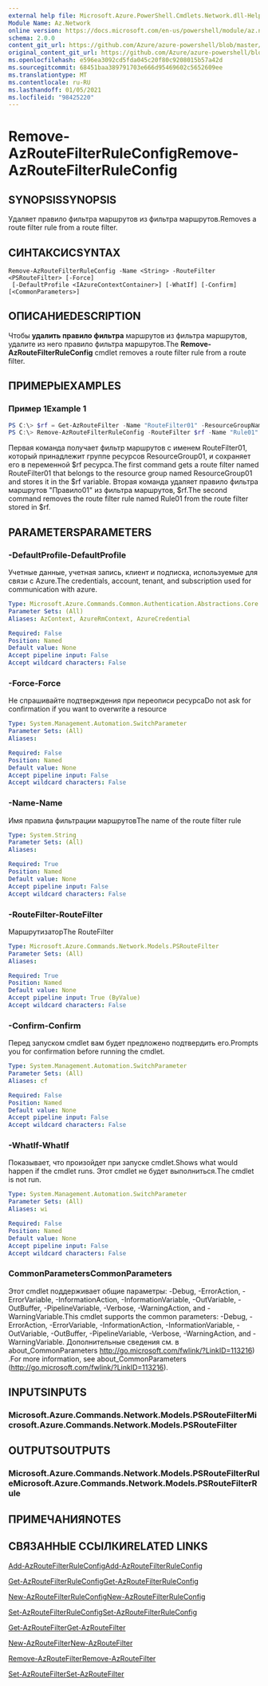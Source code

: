 ```yaml
---
external help file: Microsoft.Azure.PowerShell.Cmdlets.Network.dll-Help.xml
Module Name: Az.Network
online version: https://docs.microsoft.com/en-us/powershell/module/az.network/remove-azroutefilterruleconfig
schema: 2.0.0
content_git_url: https://github.com/Azure/azure-powershell/blob/master/src/Network/Network/help/Remove-AzRouteFilterRuleConfig.md
original_content_git_url: https://github.com/Azure/azure-powershell/blob/master/src/Network/Network/help/Remove-AzRouteFilterRuleConfig.md
ms.openlocfilehash: e596ea3092cd5fda045c20f80c9208015b57a42d
ms.sourcegitcommit: 68451baa389791703e666d95469602c5652609ee
ms.translationtype: MT
ms.contentlocale: ru-RU
ms.lasthandoff: 01/05/2021
ms.locfileid: "98425220"
---
```

# <span data-ttu-id="a71e4-101">Remove-AzRouteFilterRuleConfig</span><span class="sxs-lookup"><span data-stu-id="a71e4-101">Remove-AzRouteFilterRuleConfig</span></span>

## <span data-ttu-id="a71e4-102">SYNOPSIS</span><span class="sxs-lookup"><span data-stu-id="a71e4-102">SYNOPSIS</span></span>
<span data-ttu-id="a71e4-103">Удаляет правило фильтра маршрутов из фильтра маршрутов.</span><span class="sxs-lookup"><span data-stu-id="a71e4-103">Removes a route filter rule from a route filter.</span></span>

## <span data-ttu-id="a71e4-104">СИНТАКСИС</span><span class="sxs-lookup"><span data-stu-id="a71e4-104">SYNTAX</span></span>

```
Remove-AzRouteFilterRuleConfig -Name <String> -RouteFilter <PSRouteFilter> [-Force]
 [-DefaultProfile <IAzureContextContainer>] [-WhatIf] [-Confirm] [<CommonParameters>]
```

## <span data-ttu-id="a71e4-105">ОПИСАНИЕ</span><span class="sxs-lookup"><span data-stu-id="a71e4-105">DESCRIPTION</span></span>
<span data-ttu-id="a71e4-106">Чтобы **удалить правило фильтра** маршрутов из фильтра маршрутов, удалите из него правило фильтра маршрутов.</span><span class="sxs-lookup"><span data-stu-id="a71e4-106">The **Remove-AzRouteFilterRuleConfig** cmdlet removes a route filter rule from a route filter.</span></span>

## <span data-ttu-id="a71e4-107">ПРИМЕРЫ</span><span class="sxs-lookup"><span data-stu-id="a71e4-107">EXAMPLES</span></span>

### <span data-ttu-id="a71e4-108">Пример 1</span><span class="sxs-lookup"><span data-stu-id="a71e4-108">Example 1</span></span>
```powershell
PS C:\> $rf = Get-AzRouteFilter -Name "RouteFilter01" -ResourceGroupName "ResourceGroup01"
PS C:\> Remove-AzRouteFilterRuleConfig -RouteFilter $rf -Name "Rule01"
```

<span data-ttu-id="a71e4-109">Первая команда получает фильтр маршрутов с именем RouteFilter01, который принадлежит группе ресурсов ResourceGroup01, и сохраняет его в переменной $rf ресурса.</span><span class="sxs-lookup"><span data-stu-id="a71e4-109">The first command gets a route filter named RouteFilter01 that belongs to the resource group named ResourceGroup01 and stores it in the $rf variable.</span></span>
<span data-ttu-id="a71e4-110">Вторая команда удаляет правило фильтра маршрутов "Правило01" из фильтра маршрутов, $rf.</span><span class="sxs-lookup"><span data-stu-id="a71e4-110">The second command removes the route filter rule named Rule01 from the route filter stored in $rf.</span></span>

## <span data-ttu-id="a71e4-111">PARAMETERS</span><span class="sxs-lookup"><span data-stu-id="a71e4-111">PARAMETERS</span></span>

### <span data-ttu-id="a71e4-112">-DefaultProfile</span><span class="sxs-lookup"><span data-stu-id="a71e4-112">-DefaultProfile</span></span>
<span data-ttu-id="a71e4-113">Учетные данные, учетная запись, клиент и подписка, используемые для связи с Azure.</span><span class="sxs-lookup"><span data-stu-id="a71e4-113">The credentials, account, tenant, and subscription used for communication with azure.</span></span>

```yaml
Type: Microsoft.Azure.Commands.Common.Authentication.Abstractions.Core.IAzureContextContainer
Parameter Sets: (All)
Aliases: AzContext, AzureRmContext, AzureCredential

Required: False
Position: Named
Default value: None
Accept pipeline input: False
Accept wildcard characters: False
```

### <span data-ttu-id="a71e4-114">-Force</span><span class="sxs-lookup"><span data-stu-id="a71e4-114">-Force</span></span>
<span data-ttu-id="a71e4-115">Не спрашивайте подтверждения при переописи ресурса</span><span class="sxs-lookup"><span data-stu-id="a71e4-115">Do not ask for confirmation if you want to overwrite a resource</span></span>

```yaml
Type: System.Management.Automation.SwitchParameter
Parameter Sets: (All)
Aliases:

Required: False
Position: Named
Default value: None
Accept pipeline input: False
Accept wildcard characters: False
```

### <span data-ttu-id="a71e4-116">-Name</span><span class="sxs-lookup"><span data-stu-id="a71e4-116">-Name</span></span>
<span data-ttu-id="a71e4-117">Имя правила фильтрации маршрутов</span><span class="sxs-lookup"><span data-stu-id="a71e4-117">The name of the route filter rule</span></span>

```yaml
Type: System.String
Parameter Sets: (All)
Aliases:

Required: True
Position: Named
Default value: None
Accept pipeline input: False
Accept wildcard characters: False
```

### <span data-ttu-id="a71e4-118">-RouteFilter</span><span class="sxs-lookup"><span data-stu-id="a71e4-118">-RouteFilter</span></span>
<span data-ttu-id="a71e4-119">Маршрутизатор</span><span class="sxs-lookup"><span data-stu-id="a71e4-119">The RouteFilter</span></span>

```yaml
Type: Microsoft.Azure.Commands.Network.Models.PSRouteFilter
Parameter Sets: (All)
Aliases:

Required: True
Position: Named
Default value: None
Accept pipeline input: True (ByValue)
Accept wildcard characters: False
```

### <span data-ttu-id="a71e4-120">-Confirm</span><span class="sxs-lookup"><span data-stu-id="a71e4-120">-Confirm</span></span>
<span data-ttu-id="a71e4-121">Перед запуском cmdlet вам будет предложено подтвердить его.</span><span class="sxs-lookup"><span data-stu-id="a71e4-121">Prompts you for confirmation before running the cmdlet.</span></span>

```yaml
Type: System.Management.Automation.SwitchParameter
Parameter Sets: (All)
Aliases: cf

Required: False
Position: Named
Default value: None
Accept pipeline input: False
Accept wildcard characters: False
```

### <span data-ttu-id="a71e4-122">-WhatIf</span><span class="sxs-lookup"><span data-stu-id="a71e4-122">-WhatIf</span></span>
<span data-ttu-id="a71e4-123">Показывает, что произойдет при запуске cmdlet.</span><span class="sxs-lookup"><span data-stu-id="a71e4-123">Shows what would happen if the cmdlet runs.</span></span> <span data-ttu-id="a71e4-124">Этот cmdlet не будет выполниться.</span><span class="sxs-lookup"><span data-stu-id="a71e4-124">The cmdlet is not run.</span></span>

```yaml
Type: System.Management.Automation.SwitchParameter
Parameter Sets: (All)
Aliases: wi

Required: False
Position: Named
Default value: None
Accept pipeline input: False
Accept wildcard characters: False
```

### <span data-ttu-id="a71e4-125">CommonParameters</span><span class="sxs-lookup"><span data-stu-id="a71e4-125">CommonParameters</span></span>
<span data-ttu-id="a71e4-126">Этот cmdlet поддерживает общие параметры: -Debug, -ErrorAction, -ErrorVariable, -InformationAction, -InformationVariable, -OutVariable, -OutBuffer, -PipelineVariable, -Verbose, -WarningAction, and -WarningVariable.</span><span class="sxs-lookup"><span data-stu-id="a71e4-126">This cmdlet supports the common parameters: -Debug, -ErrorAction, -ErrorVariable, -InformationAction, -InformationVariable, -OutVariable, -OutBuffer, -PipelineVariable, -Verbose, -WarningAction, and -WarningVariable.</span></span> <span data-ttu-id="a71e4-127">Дополнительные сведения см. в about_CommonParameters http://go.microsoft.com/fwlink/?LinkID=113216) .</span><span class="sxs-lookup"><span data-stu-id="a71e4-127">For more information, see about_CommonParameters (http://go.microsoft.com/fwlink/?LinkID=113216).</span></span>

## <span data-ttu-id="a71e4-128">INPUTS</span><span class="sxs-lookup"><span data-stu-id="a71e4-128">INPUTS</span></span>

### <span data-ttu-id="a71e4-129">Microsoft.Azure.Commands.Network.Models.PSRouteFilter</span><span class="sxs-lookup"><span data-stu-id="a71e4-129">Microsoft.Azure.Commands.Network.Models.PSRouteFilter</span></span>

## <span data-ttu-id="a71e4-130">OUTPUTS</span><span class="sxs-lookup"><span data-stu-id="a71e4-130">OUTPUTS</span></span>

### <span data-ttu-id="a71e4-131">Microsoft.Azure.Commands.Network.Models.PSRouteFilterRule</span><span class="sxs-lookup"><span data-stu-id="a71e4-131">Microsoft.Azure.Commands.Network.Models.PSRouteFilterRule</span></span>

## <span data-ttu-id="a71e4-132">ПРИМЕЧАНИЯ</span><span class="sxs-lookup"><span data-stu-id="a71e4-132">NOTES</span></span>

## <span data-ttu-id="a71e4-133">СВЯЗАННЫЕ ССЫЛКИ</span><span class="sxs-lookup"><span data-stu-id="a71e4-133">RELATED LINKS</span></span>

[<span data-ttu-id="a71e4-134">Add-AzRouteFilterRuleConfig</span><span class="sxs-lookup"><span data-stu-id="a71e4-134">Add-AzRouteFilterRuleConfig</span></span>](./Add-AzRouteFilterRuleConfig.md)

[<span data-ttu-id="a71e4-135">Get-AzRouteFilterRuleConfig</span><span class="sxs-lookup"><span data-stu-id="a71e4-135">Get-AzRouteFilterRuleConfig</span></span>](./Get-AzRouteFilterRuleConfig.md)

[<span data-ttu-id="a71e4-136">New-AzRouteFilterRuleConfig</span><span class="sxs-lookup"><span data-stu-id="a71e4-136">New-AzRouteFilterRuleConfig</span></span>](./New-AzRouteFilterRuleConfig.md)

[<span data-ttu-id="a71e4-137">Set-AzRouteFilterRuleConfig</span><span class="sxs-lookup"><span data-stu-id="a71e4-137">Set-AzRouteFilterRuleConfig</span></span>](./Set-AzRouteFilterRuleConfig.md)

[<span data-ttu-id="a71e4-138">Get-AzRouteFilter</span><span class="sxs-lookup"><span data-stu-id="a71e4-138">Get-AzRouteFilter</span></span>](./Get-AzRouteFilter.md)

[<span data-ttu-id="a71e4-139">New-AzRouteFilter</span><span class="sxs-lookup"><span data-stu-id="a71e4-139">New-AzRouteFilter</span></span>](./New-AzRouteFilter.md)

[<span data-ttu-id="a71e4-140">Remove-AzRouteFilter</span><span class="sxs-lookup"><span data-stu-id="a71e4-140">Remove-AzRouteFilter</span></span>](./Remove-AzRouteFilter.md)

[<span data-ttu-id="a71e4-141">Set-AzRouteFilter</span><span class="sxs-lookup"><span data-stu-id="a71e4-141">Set-AzRouteFilter</span></span>](./Set-AzRouteFilter.md)
